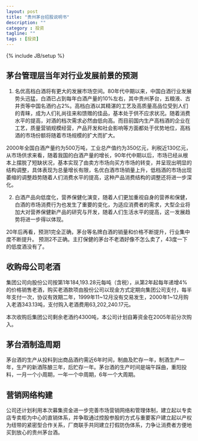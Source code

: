 ```yaml
---
layout: post
title: "贵州茅台招股说明书"
description: ""
category : 投资
tagline: ""
tags : [投资]
---
```

{% include JB/setup %}


## 茅台管理层当年对行业发展前景的预测

1. 名优高档白酒将有更大的发展市场空间。80年代中期以来，中国白酒行业发展势头迅猛，白酒已占到每年白酒产量的10%左右，其中贵州茅台，五粮液、古井贡等中国名酒约占2%。高档白酒以其精湛的工艺及高质量高品位受到人们的青睐，成为人们礼尚往来和馈赠的佳品，基本处于供不应求状况。随着消费水平的提高，对酒的档次需求必然由低向高。而目前国内生产高档酒的企业在工艺，质量营销规模经营，产品开发和社会影响等方面都处于优势地位，高档酒的市场份额将随着市场规模的扩大而扩大。

2000年全国白酒产量约为500万吨，工业总产值约为350亿元，利税近130亿元，从市场供求来看，随着我国的白酒产量的增长，90年代中期以后，市场已经从根本上摆脱了短缺状况，基本实现了由卖方市场向买方市场的转变，并呈现出明显的结构调整，具体表现为总量增长有限，名优白酒市场销量上升，低档酒的市场出现萎缩的调整趋势随着人们消费水平的提高，这种产品消费结构的调整还将进一步深化。

2. 白酒产品向低度化，营养保健化演变，随着人们更加重视自身的营养和保健，白酒的市场消费行为也发生了重要的变化，为适应消费者的需求，大型企业将加大对营养保健新产品的研究与开发，随着人们生活水平的提高，这一发展趋势将进一步得以体现。

20年后再看，预测1完全正确，茅台等名牌白酒的销量和价格不断提升，行业集中度不断提升。
预测2不正确。主打保健的茅台不老酒好像不怎么卖了，43度一下的低度酒没有了。

## 收购母公司老酒

集团公司向股份公司按第1年184,193.28元每吨（含税），从第2年起每年递增4%的价格销售老酒，购买老酒款项由股份公司以现金方式定期向集团公司支付，每半年支付一次，协议有效期二年，1999年11~12月没有交易发生，2000年1~12月购入老酒343.13吨，支付购入老酒费用63,202,240.17元。


本次收购后集团公司剩余老酒约4300吨，本公司计划自筹资金在2005年前分次购入。


## 茅台酒制造周期

茅台酒的生产从投料到出商品酒约需近6年时间，制曲及贮存一年，制酒生产一年，生产的新酒陈酿三年，后贮存一年。茅台酒的生产时间是端午踩曲，重阳投料，一月一个小周期，一年一个中周期，6年一个大周期。


## 营销网络构建

公司还计划利用本次募集资金进一步完善市场营销网络和管理体制，建立起以专卖店专卖柜为中心的直销体系，并争取通过控股参股的方式与重要客户建立起以产权为纽带的紧密型合作关系，厂商联手共同建立打假防伪体系，力争让消费者方便地买到放心的贵州茅台酒。


